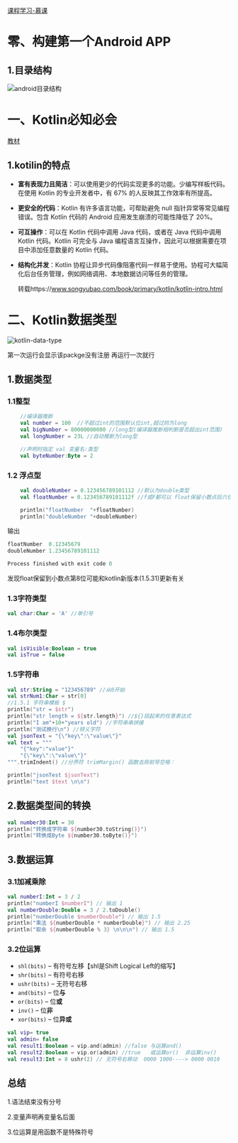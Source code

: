 [课程学习-慕课](https://www.imooc.com/video/23346)

# 零、构建第一个Android APP

## 1.目录结构

![android目录结构](https://cdn.jsdelivr.net/gh/hairlyOwl/photo@master/android目录结构.1optgs1cq2o0.png)



# 一、Kotlin必知必会

[教材](https://www.songyubao.com/book/primary/kotlin/kotlin-intro.html)

## 1.kotilin的特点

- **富有表现力且简洁**：可以使用更少的代码实现更多的功能。少编写样板代码。在使用 Kotlin 的专业开发者中，有 67% 的人反映其工作效率有所提高。

- **更安全的代码**：Kotlin 有许多语言功能，可帮助避免 null 指针异常等常见编程错误。包含 Kotlin 代码的 Android 应用发生崩溃的可能性降低了 20%。

- **可互操作**：可以在 Kotlin 代码中调用 Java 代码，或者在 Java 代码中调用 Kotlin 代码。Kotlin 可完全与 Java 编程语言互操作，因此可以根据需要在项目中添加任意数量的 Kotlin 代码。

- **结构化并发**：Kotlin 协程让异步代码像阻塞代码一样易于使用。协程可大幅简化后台任务管理，例如网络调用、本地数据访问等任务的管理。

  转载https://www.songyubao.com/book/primary/kotlin/kotlin-intro.html

  

# 二、Kotlin数据类型

![kotlin-data-type](https://cdn.jsdelivr.net/gh/hairlyOwl/photo@master/kotlin-data-type.6a6lflbzomo0.png)

第一次运行会显示该packge没有注册 再运行一次就行

## 1.数据类型

### 1.1整型

```kotlin
    //编译器推断
    val number = 100  //不超过int的范围默认位int,超过则为long
    val bigNumber = 80000000000 //long型(编译器推断相判断是否超出int范围)
    val longNumber = 23L //自动推断为long型

    //声明时指定 val 变量名:类型
    val byteNumber:Byte = 2
```

### 1.2 浮点型

```kotlin
    val doubleNumber = 0.123456789101112 //默认为double类型
    val floatNumber = 0.123456789101112f //f或F都可以 float保留小数点后六位

    println("floatNumber  "+floatNumber)
    println("doubleNumber "+doubleNumber)
```

输出

```kotlin
floatNumber  0.12345679
doubleNumber 1.23456789101112

Process finished with exit code 0
```

发现float保留到小数点第8位可能和kotlin新版本(1.5.31)更新有关

### 1.3字符类型

```kotlin
val char:Char = 'A' //单引号
```

### 1.4布尔类型

```kotlin
val isVisible:Boolean = true
val isTrue = false
```

### 1.5字符串

```kotlin
val str:String = "123456789" //从0开始
val strNum1:Char = str[0]
//1.5.1 字符串模板 $
println("str = $str")
println("str length = ${str.length}") //${}括起来的任意表达式
println("I am"+10+"years old") //字符串串拼接
println("测试换行\n") //转义字符
val jsonText = "{\"key\":\"value\"}"
val text = """
    "{"key":"value"}"
    "{\"key\":\"value\"}"
""".trimIndent() //分界符 trimMargin() 函数去除前导空格：

println("jsonTest $jsonText")
println("text $text \n\n")
```

## 2.数据类型间的转换

```kotlin
val number30:Int = 30
println("转换成字符串 ${number30.toString()}")
println("转换成Byte ${number30.toByte()}")
```

## 3.数据运算

### 3.1加减乘除

```kotlin
val numberI:Int = 3 / 2
println("numberI $numberI") // 输出 1
val numberDouble:Double = 3 / 2.toDouble()
println("numberDouble $numberDouble") // 输出 1.5
println("乘法 ${numberDouble * numberDouble}") // 输出 2.25
println("取余 ${numberDouble % 3} \n\n\n") // 输出 1.5
```

### 3.2位运算

- `shl(bits)` – 有符号左移【shl是Shift Logical Left的缩写】
- `shr(bits)` – 有符号右移
- `ushr(bits)` – 无符号右移
- `and(bits)` – 位**与**
- `or(bits)` – 位**或**
- `inv()` – 位**非**
- `xor(bits)` – 位**异或**

```kotlin
val vip= true
val admin= false
val result1:Boolean = vip.and(admin) //false 与运算and()
val result2:Boolean = vip.or(admin) //true   或运算or()  非运算inv()
val result3:Int = 8 ushr(2) // 无符号右移动  0000 1000----> 0000 0010
```

## 总结

1.语法结束没有分号

2.变量声明再变量名后面

3.位运算是用函数不是特殊符号